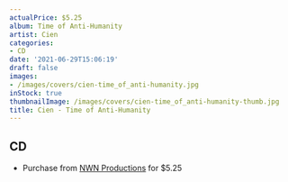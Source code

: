 ```yaml
---
actualPrice: $5.25
album: Time of Anti-Humanity
artist: Cien
categories:
- CD
date: '2021-06-29T15:06:19'
draft: false
images:
- /images/covers/cien-time_of_anti-humanity.jpg
inStock: true
thumbnailImage: /images/covers/cien-time_of_anti-humanity-thumb.jpg
title: Cien - Time of Anti-Humanity
---
```


## CD
* Purchase from [NWN Productions](http://shop.nwnprod.com/index.php?route=product/product&path=93&product_id=1261&sort=pd.name&order=ASC) for $5.25

